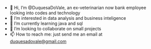 - 👋 Hi, I’m @DuquesaDoVale, an ex-veterinarian now bank employee looking into codes and technology
- 👀 I’m interested in data analysis and business inteligence
- 🌱 I’m currently learning java and sql
- 💞️ I’m looking to collaborate on small projects
- 📫 How to reach me: just send me an email at duquesadovale@gmail.com

<!---
DuquesaDoVale/DuquesaDoVale is a ✨ special ✨ repository because its `README.md` (this file) appears on your GitHub profile.
You can click the Preview link to take a look at your changes.
--->
